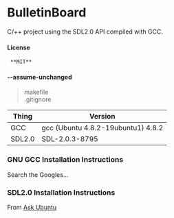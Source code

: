 BulletinBoard
=============

C/++ project using the SDL2.0 API compiled with GCC.

#### License

     **MIT**

#### --assume-unchanged
> makefile<br />
> .gitignore

| Thing | Version |
| --- | --- |
| GCC | gcc (Ubuntu 4.8.2-19ubuntu1) 4.8.2 |
| SDL2.0 | SDL-2.0.3-8795 |

### GNU GCC Installation Instructions

Search the Googles...

### SDL2.0 Installation Instructions

From [Ask Ubuntu](http://askubuntu.com/questions/344512/what-is-the-general-procedure-to-install-development-libraries-in-ubuntu)


